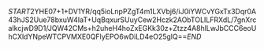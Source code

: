 $START$2YHE07+1+DV1YR/qq5ioLnpPZgT4m1LXVbj6/iJ0iYWCvYGxTx3Dqr0A43hJS2Uue78bxuW4IaT+UqBqxurSUuyCew2Hczk2AObTOLILFRXdL/7gnXrcaIkcjwD9D1/JQW42CMs+h2uheH4hoZxEGKk30z+Ztzz4A8hlLwJbCCC6eoUhCXldYNpeWTCPVMXE0QFlyEPO6wDiLD4eO25glQ==$END$